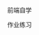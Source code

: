 <!DOCTYPE html>
<html lang="en">
<head>
	<meta charset="UTF-8">
	<title>Document</title>
</head>
<body>
	<p>前端自学</p>
	<p>作业练习</p>
</body>
</html>
